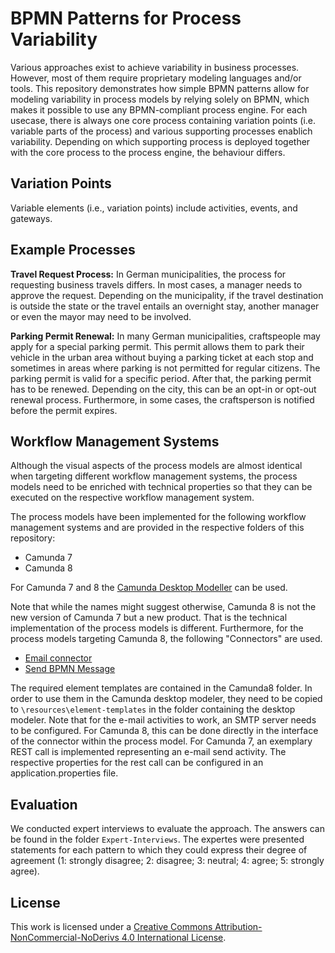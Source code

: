 # BPMN Patterns for Process Variability

Various approaches exist to achieve variability in business processes.
However, most of them require proprietary modeling languages and/or tools.
This repository demonstrates how simple BPMN patterns allow for modeling variability in process models by relying solely on BPMN, which makes it possible to use any BPMN-compliant process engine.
For each usecase, there is always one core process containing variation points (i.e. variable parts of the process) and various supporting processes enablich variability.
Depending on which supporting process is deployed together with the core process to the process engine, the behaviour differs.

## Variation Points

Variable elements (i.e., variation points) include activities, events, and gateways.

## Example Processes

**Travel Request Process:** In German municipalities, the process for requesting business travels differs.
In most cases, a manager needs to approve the request. Depending on the municipality, if the travel destination is outside the state or the travel entails an overnight stay, another manager or even the mayor may need to be involved.

**Parking Permit Renewal:** In many German municipalities, craftspeople may apply for a special parking permit.
This permit allows them to park their vehicle in the urban area without buying a parking ticket at each stop and sometimes in areas where parking is not permitted for regular citizens.
The parking permit is valid for a specific period.
After that, the parking permit has to be renewed.
Depending on the city, this can be an opt-in or opt-out renewal process.
Furthermore, in some cases, the craftsperson is notified before the permit expires.

## Workflow Management Systems

Although the visual aspects of the process models are almost identical when targeting different workflow management systems, the process models need to be enriched with technical properties so that they can be executed on the respective workflow management system.

The process models have been implemented for the following workflow management systems and are provided in the respective folders of this repository:

* Camunda 7
* Camunda 8

For Camunda 7 and 8 the [Camunda Desktop Modeller](https://camunda.com/download/modeler/) can be used.

Note that while the names might suggest otherwise, Camunda 8 is not the new version of Camunda 7 but a new product.
That is the technical implementation of the process models is different.
Furthermore, for the process models targeting Camunda 8, the following "Connectors" are used.

* [Email connector](https://docs.camunda.io/docs/components/connectors/out-of-the-box-connectors/email/) 
* [Send BPMN Message](https://marketplace.camunda.com/en-US/apps/448966/send-bpmn-message)

The required element templates are contained in the Camunda8 folder. In order to use them in the Camunda desktop modeler, they need to be copied to `\resources\element-templates` in the folder containing the desktop modeler.
Note that for the e-mail activities to work, an SMTP server needs to be configured.
For Camunda 8, this can be done directly in the interface of the connector within the process model.
For Camunda 7, an exemplary REST call is implemented representing an e-mail send activity. The respective properties for the rest call can be configured in an application.properties file.

## Evaluation
We conducted expert interviews to evaluate the approach. The answers can be found in the folder `Expert-Interviews`.
The expertes were presented statements for each pattern to which they could express their degree of agreement (1: strongly disagree; 2: disagree; 3: neutral; 4: agree; 5: strongly agree).

## License 
[cc-by-nc-nd]: http://creativecommons.org/licenses/by-nc-nd/4.0/


This work is licensed under a
[Creative Commons Attribution-NonCommercial-NoDerivs 4.0 International License][cc-by-nc-nd].
